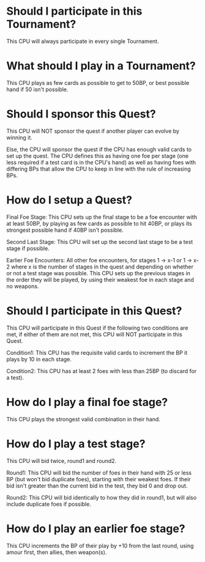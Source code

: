 # Should I participate in this Tournament?
This CPU will always participate in every single Tournament.

# What should I play in a Tournament?
This CPU plays as few cards as possible to get to 50BP, or best possible hand if 50 isn't possible.

# Should I sponsor this Quest?
This CPU will NOT sponsor the quest if another player can evolve by winning it.

Else, the  CPU will sponsor the quest if the CPU has enough valid cards to set up the quest. The CPU defines this as having one foe per stage (one less required if a test card is in the CPU's hand) as well as having foes with differing BPs that allow the CPU to keep in line with the rule of increasing BPs.

# How do I setup a Quest?

Final Foe Stage: This CPU sets up the final stage to be a foe encounter with at least 50BP, by playing as few cards as possible to hit 40BP, or plays its strongest possible hand if 40BP isn't possible.

Second Last Stage: This CPU will set up the second last stage to be a test stage if possible.

Earlier Foe Encounters: All other foe encounters, for stages 1 -> x-1 or 1 -> x-2 where x is the number of stages in the quest and depending on whether or not a test stage was possible. This CPU sets up the previous stages in the order they will be played, by using their weakest foe in each stage and no weapons.

# Should I participate in this Quest?

This CPU will participate in this Quest if the following two conditions are met, if either of them are not met, this CPU will NOT participate in this Quest.

Condition1: This CPU has the requisite valid cards to increment the BP it plays by 10 in each stage.

Condition2: This CPU has at least 2 foes with less than 25BP (to discard for a test).

# How do I play a final foe stage?
This CPU plays the strongest valid combination in their hand.

# How do I play a test stage?
This CPU will bid twice, round1 and round2.

Round1: This CPU will bid the number of foes in their hand with 25 or less BP (but won't bid duplicate foes), starting with their weakest foes. If their bid isn't greater than the current bid in the test, they bid 0 and drop out.

Round2: This CPU will bid identically to how they did in round1, but will also include duplicate foes if possible.

# How do I play an earlier foe stage?
This CPU increments the BP of their play by +10 from the last round, using amour first, then allies, then weapon(s).

